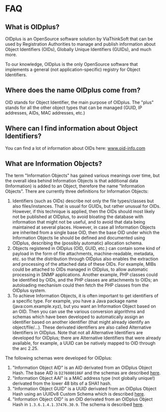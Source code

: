 
# FAQ

## What is OIDplus?

OIDplus is an OpenSource software solution by ViaThinkSoft that can be used by Registration Authorities to manage and publish information about Object Identifiers (OIDs), Globally Unique Identifiers (GUIDs), and much more.

To our knowledge, OIDplus is the only OpenSource software that implements a general (not application-specific) registry for Object Identifiers.

## Where does the name OIDplus come from?

OID stands for Object Identifier, the main purpose of OIDplus. The "plus" stands for all the other object types that can be managed (GUID, IP addresses, AIDs, MAC addresses, etc.)

## Where can I find information about Object Identifiers?

You can find a lot of information about OIDs here: www.oid-info.com

## What are Information Objects?

The term "Information Objects" has gained various meanings over time, but the overall idea behind Information Objects is that additional data (Information) is added to an Object, therefore the name "Information Objects". There are currently three definitions for Information Objects:

1.  Identifiers (such as OIDs) describe not only the file types/classes but also files/instances. That is usual for GUIDs, but rather unusual for OIDs. However, if this technique is applied, then the OIDs should most likely not be published at OIDplus, to avoid bloating the database with information that might not be useful, and to avoid that data being maintained at several places. However, in case all Information Objects are inherited from a single base OID, then the base OID under which the Information Objects lie should be defined and documented using OIDplus, describing the (possibly automatic) allocation schema.
2.  Objects registered in OIDplus (OID, GUID, etc.) can contain some kind of payload in the form of file attachments, machine-readable, metadata, etc. so that the distribution through OIDplus also enables the extraction and processing of the attached data of these OIDs. For example, MIBs could be attached to OIDs managed in OIDplus, to allow automatic processing in SNMP applications. Another example, PHP classes could be identified by OIDs, and the PHP classes are attachments to OIDs; an autoloading mechanism could then fetch the PHP classes from the OIDplus system.
3.  To achieve Information Objects, it is often important to get identifiers of a specific type. For example, you have a Java package name (java:com.example.xyz), but you want an Information Object based on an OID. Then you can use the various conversion algorithms and schemas which have been developed to automatically assign an identifier based on another identifier (that might already identify an object/file/...). These derivated identifiers are also called Alternative Identifiers in OIDplus. Note that not all Alternative Identifiers are developed for OIDplus; there are Alternative Identifiers that were already available, for example, a UUID can be natively mapped to OID through the arc 2.25.

The following schemas were developed for OIDplus:
1.  "Information Object AID" is an AID derivated from an OIDplus Object Hash. The base AID is `D276000186F` and the schemas are described [here](https://oidplus.viathinksoft.com/oidplus/?goto=aid:D276000186F).
2.  "Information Object AAI" is a MAC address type (not globally unique!) derivated from the lower 48 bits of a SHA1 hash.
3.  "Information Object GUID" is a UUID derivated from an OIDplus Object Hash using an UUIDv8 Custom Schema which is described [here](https://github.com/danielmarschall/oidplus/blob/master/doc/oidplus_custom_guid.md).
4.  "Information Object OID" is an OID derivated from an OIDplus Object Hash in `1.3.6.1.4.1.37476.30.9`. The schema is described [here](https://oidplus.viathinksoft.com/oidplus/?goto=oid:1.3.6.1.4.1.37476.30.9).
